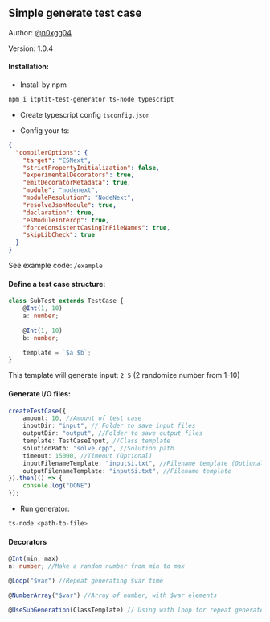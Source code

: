 ## Simple generate test case
Author: [@n0xgg04](https://github.com/n0xgg04)

Version: 1.0.4

#### Installation:
- Install by npm
```bash
npm i itptit-test-generator ts-node typescript
```

- Create typescript config ``tsconfig.json``

- Config your ts:
```json
{
  "compilerOptions": {
    "target": "ESNext",
    "strictPropertyInitialization": false,                             
    "experimentalDecorators": true,                  
    "emitDecoratorMetadata": true,                   
    "module": "nodenext",                              
    "moduleResolution": "NodeNext",                  
    "resolveJsonModule": true,                       
    "declaration": true,                             
    "esModuleInterop": true,                            
    "forceConsistentCasingInFileNames": true,        
    "skipLibCheck": true
  }
}

```

See example code: ``/example``
#### Define a test case structure:
```ts
class SubTest extends TestCase {
    @Int(1, 10)
    a: number;

    @Int(1, 10)
    b: number;

    template = `$a $b`;
}
```
This template will generate input: ``2 5`` (2 randomize number from 1-10)

#### Generate I/O files:
```ts
createTestCase({
    amount: 10, //Amount of test case 
    inputDir: "input", // Folder to save input files
    outputDir: "output", //Folder to save output files
    template: TestCaseInput, //Class template 
    solutionPath: "solve.cpp", //Solution path
    timeout: 15000, //Timeout (Optional)
    inputFilenameTemplate: "input$i.txt", //Filename template (Optional)
    outputFilenameTemplate: "input$i.txt", //Filename template
}).then(() => {
    console.log("DONE")
});
```

- Run generator:
```ts
ts-node <path-to-file>
```


#### Decorators 
```ts
@Int(min, max)
n: number; //Make a random number from min to max

@Loop("$var") //Repeat generating $var time

@NumberArray("$var") //Array of number, with $var elements

@UseSubGeneration(ClassTemplate) // Using with loop for repeat generate a template

```
